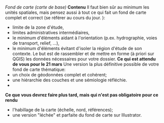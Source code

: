 *Fond de carte (carte de base)*
**Contenu**
Il faut bien sûr au minimum les unités spatiales, mais pensez aussi à tout ce qui fait un fond de carte complet et correct (se référer au cours du jour. ):
- limite de la zone d'étude,
- limites administratives intermédiaires,
- le minimum d'éléments aidant à l'orientation (p.ex. hydrographie, voies de transport, relief, ...),
- le minimum d'éléments évitant d'isoler la région d'étude de son contexte.
Le but est de rassembler et de mettre en forme (à priori sur QGIS) les données nécessaires pour votre dossier.
**Ce qui est attendu de vous pour le 21 mars**
Une version la plus définitive possible de votre fond de carte thématique:
- un choix de géodonnées complet et cohérent;
- une hiérarchie des couches et une sémiologie réfléchie.
- 
**Ce que vous devrez faire plus tard, mais qui n'est pas obligatoire pour ce rendu**
- l'habillage de la carte (échelle, nord, références);
- une version "léchée" et parfaite du fond de carte sur Illustrator.
